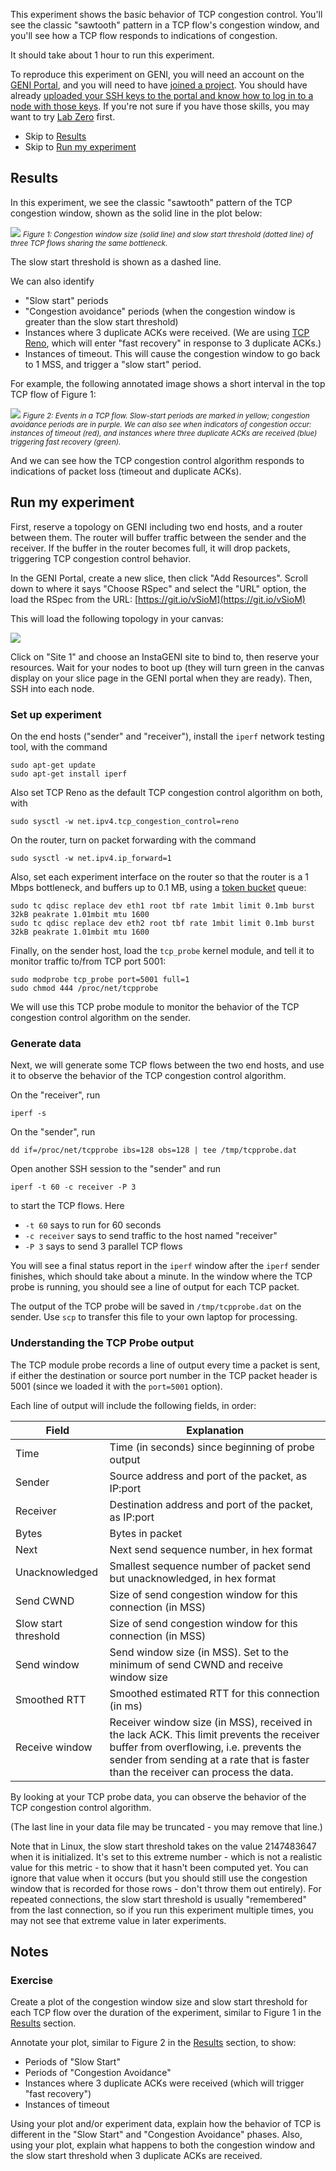 This experiment shows the basic behavior of TCP congestion control. You'll see the classic "sawtooth" pattern in a TCP flow's congestion window, and you'll see how a TCP flow responds to indications of congestion.

It should take about 1 hour to run this experiment.

To reproduce this experiment on GENI, you will need an account on the [GENI Portal](http://groups.geni.net/geni/wiki/SignMeUp), and you will need to have [joined a project](http://groups.geni.net/geni/wiki/JoinAProject). You should have already [uploaded your SSH keys to the portal and know how to log in to a node with those keys](http://groups.geni.net/geni/wiki/HowTo/LoginToNodes). If you're not sure if you have those skills, you may want to try [Lab Zero](http://tinyurl.com/geni-labzero) first.

* Skip to [Results](#results)
* Skip to [Run my experiment](#runmyexperiment)


## Results

In this experiment, we see the classic "sawtooth" pattern of the TCP congestion window, shown as the solid line in the plot below:

![](/blog/content/images/2017/04/tcp-cwnd-2.svg)
<small><i>Figure 1: Congestion window size (solid line) and slow start threshold (dotted line) of three TCP flows sharing the same bottleneck.</i></small>

The slow start threshold is shown as a dashed line.

We can also identify

* "Slow start" periods
* "Congestion avoidance" periods (when the congestion window is greater than the slow start threshold)
* Instances where 3 duplicate ACKs were received. (We are using [TCP Reno](http://intronetworks.cs.luc.edu/current/html/reno.html), which will enter "fast recovery" in response to 3 duplicate ACKs.)
* Instances of timeout. This will cause the congestion window to go back to 1 MSS, and trigger a "slow start" period.

For example, the following annotated image shows a short interval in the top TCP flow of Figure 1:

![](/blog/content/images/2017/04/tcp-one.svg)
<small><i>Figure 2: Events in a TCP flow. Slow-start periods are marked in yellow; congestion avoidance periods are in purple. We can also see when indicators of congestion occur: instances of timeout (red), and instances where three duplicate ACKs are received (blue) triggering fast recovery (green).</i></small>

And we can see how the TCP congestion control algorithm responds to indications of packet loss (timeout and duplicate ACKs). 



## Run my experiment

First, reserve a topology on GENI including two end hosts, and a router between them. The router will buffer traffic between the sender and the receiver. If the buffer in the router becomes full, it will drop packets, triggering TCP congestion control behavior.

In the GENI Portal, create a new slice, then click "Add Resources". Scroll down to where it says "Choose RSpec" and select the "URL" option, the load the RSpec from the URL: [https://git.io/vSioM](https://git.io/vSioM)

This will load the following topology in your canvas:

![](/blog/content/images/2017/04/tcp-topology.svg)

Click on "Site 1" and choose an InstaGENI site to bind to, then reserve your resources. Wait for your nodes to boot up (they will turn green in the canvas display on your slice page in the GENI portal when they are ready). Then, SSH into each node. 

### Set up experiment


On the end hosts ("sender" and "receiver"), install the `iperf` network testing tool, with the command 

```
sudo apt-get update
sudo apt-get install iperf
```

Also set TCP Reno as the default TCP congestion control algorithm on both, with

```
sudo sysctl -w net.ipv4.tcp_congestion_control=reno
```

On the router, turn on packet forwarding with the command

```
sudo sysctl -w net.ipv4.ip_forward=1
```

Also, set each experiment interface on the router so that the router is a 1 Mbps bottleneck, and buffers up to 0.1 MB, using a [token bucket](https://linux.die.net/man/8/tc-tbf) queue: 

```
sudo tc qdisc replace dev eth1 root tbf rate 1mbit limit 0.1mb burst 32kB peakrate 1.01mbit mtu 1600
sudo tc qdisc replace dev eth2 root tbf rate 1mbit limit 0.1mb burst 32kB peakrate 1.01mbit mtu 1600
```

Finally, on the sender host, load the `tcp_probe` kernel module, and tell it to monitor traffic to/from TCP port 5001:

```
sudo modprobe tcp_probe port=5001 full=1
sudo chmod 444 /proc/net/tcpprobe
```

We will use this TCP probe module to monitor the behavior of the TCP congestion control algorithm on the sender.

### Generate data

Next, we will generate some TCP flows between the two end hosts, and use it to observe the behavior of the TCP congestion control algorithm.

On the "receiver", run

```
iperf -s
```

On the "sender", run

```
dd if=/proc/net/tcpprobe ibs=128 obs=128 | tee /tmp/tcpprobe.dat
```

Open another SSH session to the "sender" and run

```
iperf -t 60 -c receiver -P 3
```

to start the TCP flows. Here

* `-t 60` says to run for 60 seconds
* `-c receiver` says to send traffic to the host named "receiver"
* `-P 3` says to send 3 parallel TCP flows


You will see a final status report in the `iperf` window after the `iperf` sender finishes, which should take about a minute.  In the window where the TCP probe is running, you should see a line of output for each TCP packet.

The output of the TCP probe will be saved in `/tmp/tcpprobe.dat` on the sender. Use `scp` to transfer this file to your own laptop for processing.

### Understanding the TCP Probe output

The TCP module probe records a line of output every time a packet is sent, if either the destination or source port number in the TCP packet header is 5001 (since we loaded it with the `port=5001` option).

Each line of output will include the following fields, in order:


<table id="table-1" class="table table-striped table-bordered col-2" data-columns="2"><thead>  
<tr><th class="col-1">Field</th><th class="col-2">Explanation</th></tr></thead>  
<tbody>  
<tr class="row-1"><td class="col-1">Time</td><td class="col-2">Time (in seconds) since beginning of probe output</td></tr>  
<tr class="row-2"><td class="col-1">Sender</td><td class="col-2">Source address and port of the packet, as IP:port</td></tr>  
<tr class="row-3"><td class="col-1">Receiver</td><td class="col-2">Destination address and port of the packet, as IP:port</td></tr>  
<tr class="row-4"><td class="col-1">Bytes</td><td class="col-2">Bytes in packet</td></tr>  
<tr class="row-5"><td class="col-1">Next</td><td class="col-2">Next send sequence number, in hex format</td></tr>  
<tr class="row-6"><td class="col-1">Unacknowledged</td><td class="col-2">Smallest sequence number of packet send but unacknowledged, in hex format</td></tr>  
<tr class="row-7"><td class="col-1">Send CWND</td><td class="col-2">Size of send congestion window for this connection (in MSS)</td></tr>  
<tr class="row-8"><td class="col-1">Slow start threshold</td><td class="col-2">Size of send congestion window for this connection (in MSS)</td></tr>
<tr class="row-9"><td class="col-1">Send window</td><td class="col-2">Send window size (in MSS). Set to the minimum of send CWND and receive window size</td></tr>
<tr class="row-10"><td class="col-1">Smoothed RTT</td><td class="col-2">Smoothed estimated RTT for this connection (in ms)</td></tr>
<tr class="row-11"><td class="col-1">Receive window</td><td class="col-2">Receiver window size (in MSS), received in the lack ACK. This limit prevents the receiver buffer from overflowing,
 i.e. prevents the sender from sending at a rate that is faster than the receiver can process the data.</td></tr></tbody>  
</table>

By looking at your TCP probe data, you can observe the behavior of the TCP congestion control algorithm. 

(The last line in your data file may be truncated - you may remove that line.)

Note that in Linux, the slow start threshold takes on the value 2147483647 when it is initialized. It's set to this extreme number - which is not a realistic value for this metric - to show that it hasn't been computed yet. You can ignore that value when it occurs (but you should still use the congestion window that is recorded for those rows - don't throw them out entirely). For repeated connections, the slow start threshold is usually "remembered" from the last connection, so if you run this experiment multiple times, you may not see that extreme value in later experiments.



## Notes

### Exercise

Create a plot of the congestion window size and slow start threshold for each TCP flow over the duration of the experiment, similar to Figure 1 in the [Results](#results) section.

Annotate your plot, similar to Figure 2 in the [Results](#results) section, to show:

* Periods of "Slow Start" 
* Periods of "Congestion Avoidance"
* Instances where 3 duplicate ACKs were received (which will trigger "fast recovery")
* Instances of timeout

Using your plot and/or experiment data, explain how the behavior of TCP is different in the "Slow Start" and "Congestion Avoidance" phases. Also, using your plot, explain what happens to both the congestion window and the slow start threshold when 3 duplicate ACKs are received.